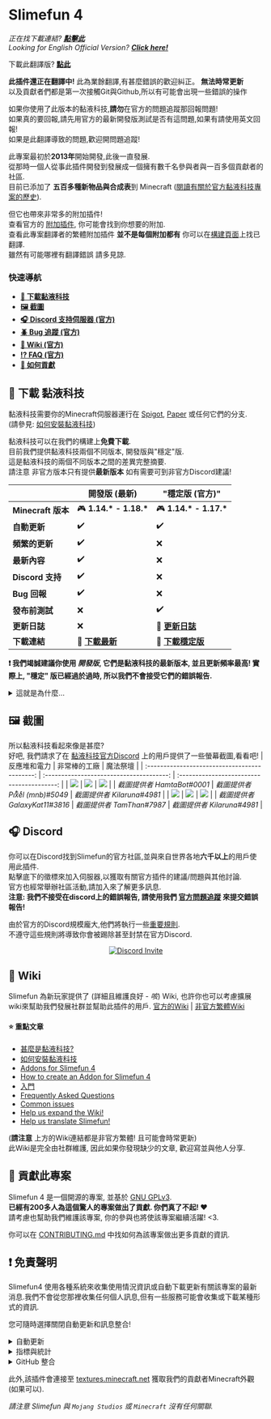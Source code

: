 # Slimefun 4
*正在找下載連結? [**點擊此**](https://github.com/xMikux/Slimefun4/blob/master/README.md#floppy_disk-下載-黏液科技)* <br>
*Looking for English Official Version? [**Click here!**](https://github.com/Slimefun/Slimefun4)*

下載此翻譯版? [**點此**](https://xmikux.github.io/builds/xMikux/Slimefun4/master/)

**此插件還正在翻譯中!**
此為業餘翻譯,有甚麼錯誤的歡迎糾正。 **無法時常更新** <br>
以及貢獻者們都是第一次接觸Git與Github,所以有可能會出現一些錯誤的操作 <br>

如果你使用了此版本的黏液科技,**請勿**在官方的問題追蹤那回報問題! <br>
如果真的要回報,請先用官方的最新開發版測試是否有這問題,如果有請使用英文回報! <br>
如果是此翻譯導致的問題,歡迎開問題追蹤!

此專案最初於**2013年**開始開發,此後一直發展.<br>
從那時一個人從事此插件開發到發展成一個擁有數千名參與者與一百多個貢獻者的社區.<br>
目前已添加了 **五百多種新物品與合成表**到 Minecraft ([閱讀有關於官方黏液科技專案的歷史](https://github.com/xMikux/Slimefun4/wiki/Slimefun-in-a-nutshell)).

但它也帶來非常多的附加插件!<br>
查看官方的 [附加插件](https://github.com/Slimefun/Slimefun4/wiki/Addons), 你可能會找到你想要的附加. <br>
查看此專案翻譯者的繁體附加插件 **並不是每個附加都有** 你可以在[構建頁面](https://xmikux.github.io/builds/)上找已翻譯.<br>
雖然有可能哪裡有翻譯錯誤 請多見諒.

### 快速導航
* **[:floppy_disk: 下載黏液科技](#floppy_disk-下載-黏液科技)**
* **[:framed_picture: 截圖](#framed_picture-截圖)**
* **[:headphones: Discord 支持伺服器 (官方)](#headphones-discord)**
* **[:beetle: Bug 追蹤 (官方)](https://github.com/Slimefun/Slimefun4/issues)**
* **[:open_book: Wiki (官方)](https://github.com/Slimefun/Slimefun4/wiki)**
* **[:interrobang: FAQ (官方)](https://github.com/xMikux/Slimefun4/wiki/FAQ)**
* **[:handshake: 如何貢獻](https://github.com/Slimefun/Slimefun4/blob/master/CONTRIBUTING.md)**

## :floppy_disk: 下載 黏液科技
黏液科技需要你的Minecraft伺服器運行在 [Spigot](https://spigotmc.org/), [Paper](https://papermc.io/) 或任何它們的分支.<br>
(請參見: [如何安裝黏液科技](https://github.com/xMikux/Slimefun4/wiki/Installing-Slimefun))

黏液科技可以在我們的構建上**免費下載**.<br>
目前我們提供黏液科技兩個不同版本, 開發版與"穩定"版.<br>
這是黏液科技的兩個不同版本之間的差異完整摘要. <br>
請注意 非官方版本只有提供**最新版本** 如有需要可到非官方Discord建議!

| | 開發版 (最新) | "穩定版 (官方)" |
| ------------------ | -------- | -------- |
| **Minecraft 版本** | :video_game: **1.14.\* - 1.18.\*** | :video_game: **1.14.\* - 1.17.\*** |
| **自動更新** | :heavy_check_mark: | :heavy_check_mark: |
| **頻繁的更新** | :heavy_check_mark: | :x: |
| **最新內容** | :heavy_check_mark: | :x: |
| **Discord 支持** | :heavy_check_mark: | :x: |
| **Bug 回報** | :heavy_check_mark: | :x: |
| **發布前測試** | :x: | :heavy_check_mark: |
| **更新日誌** | :x: | :memo: **[更新日誌](https://github.com/Slimefun/Slimefun4/blob/master/CHANGELOG.md)** |
| **下載連結** | :floppy_disk: **[下載最新](https://xmikux.github.io/builds/xMikux/Slimefun4/master)** | :floppy_disk: **[下載穩定版](https://thebusybiscuit.github.io/builds/TheBusyBiscuit/Slimefun4/stable/)** |

**:exclamation: 我們竭誠建議你使用 _開發版_, 它們是黏液科技的最新版本, 並且更新頻率最高! 實際上, "穩定" 版已經過於過時, 所以我們不會接受它們的錯誤報告.**
<details>
  <summary>這就是為什麼...</summary>

"穩定版"不會收到頻繁的更新或快速的補丁. 隨著時間流逝, 錯誤已得到修復, 但要使這些修復進入"穩定版"需要花費一些時間. 我們也不會接受任何審核來自"穩定版"的錯誤報告. 實際上它們只是舊的開發版本, 看起來運行良好並且沒有任何__重大__問題.

**:question: 為甚麼要使用"穩定版"?**<br>
儘管"穩定版"建構更新時間表很慢, 但肯定比開發版包含更多的錯誤. 你可以確定的是它們不會包含__破壞遊戲__的問題, 但也請放心, 開發版也幾乎不會包含此類問題. 但是如果你的伺服器很大程度依賴於黏液科技的版本, 而該版本並不會進行太多更改/更新, 那麼選擇 "穩定" 分支就行了. 但開發版將會帶給你最佳體驗, 無論是新功能或錯誤修正.

**:question: 那麼這些"穩定版"構建到底是為了甚麼? 為甚麼要用引號將它們括起來?**<br>
"穩定版"構建實際上就只是個過時的開發版本, 似乎運作正常, 沒有任何 __重大__問題. 但它們遠非沒有錯誤, 因此實際上稱它們是穩定的是虛偽的. 但是, 只有當足夠多人使用開發版並報告遇到的任何錯誤時, 這些版本才能真正的保持"穩定". 否則, 潛在的問題可能被忽視, 並溜進 "穩定版" 構建裡. 同樣, 我們真的建議你選擇開發版. 但是由於一些人真的想要"穩定"的構建, 現在也是個選項.
</details>

## :framed_picture: 截圖
所以黏液科技看起來像是甚麼?<br>
好吧, 我們請求了在 [黏液科技官方Discord](#discord) 上的用戶提供了一些螢幕截圖,看看吧!
|                 反應堆和電力                  |            非常棒的工廠             |          魔法祭壇           |
| :-------------------------------------------: | :--------------------------------------: | :----------------------------------------: |
| ![](https://raw.githubusercontent.com/Slimefun/Slimefun-Wiki/master/images/showcase1.png) | ![](https://raw.githubusercontent.com/Slimefun/Slimefun-Wiki/master/images/showcase6.png) | ![](https://raw.githubusercontent.com/Slimefun/Slimefun-Wiki/master/images/showcase5.png) |
| *截圖提供者 HamtaBot#0001* | *截圖提供者 Piͭxͪeͤl (mnb)#5049* | *截圖提供者 Kilaruna#4981* |
| ![](https://raw.githubusercontent.com/Slimefun/Slimefun-Wiki/master/images/showcase4.png) | ![](https://raw.githubusercontent.com/Slimefun/Slimefun-Wiki/master/images/showcase3.png) | ![](https://raw.githubusercontent.com/Slimefun/Slimefun-Wiki/master/images/showcase2.png) |
| *截圖提供者 GalaxyKat11#3816* | *截圖提供者 TamThan#7987* | *截圖提供者 Kilaruna#4981* |

## :headphones: Discord
你可以在Discord找到Slimefun的官方社區,並與來自世界各地**六千以上**的用戶使用此插件.<br>
點擊底下的徵標來加入伺服器,以獲取有關官方插件的建議/問題與其他討論.<br>
官方也經常舉辦社區活動,請加入來了解更多訊息.<br>
**注意: 我們不接受在discord上的錯誤報告, 請使用我們 [官方問題追蹤](https://github.com/Slimefun/Slimefun4/issues) 來提交錯誤報告!**

由於官方的Discord規模龐大,他們將執行一些[重要規則](https://github.com/Slimefun/Slimefun4/wiki/Discord-Rules).<br>
不遵守這些規則將導致你會被踢除甚至封禁在官方Discord.

<p align="center">
  <a href="https://discord.gg/slimefun">
    <img src="https://discordapp.com/api/guilds/565557184348422174/widget.png?style=banner3" alt="Discord Invite"/>
  </a>
</p>

## :open_book: Wiki
Slimefun 為新玩家提供了 (詳細且維護良好 - *咳*) Wiki,
也許你也可以考慮擴展wiki來幫助我們發展社群並幫助此插件的用戶.
[官方的Wiki](https://github.com/Slimefun/Slimefun4/wiki) | [非官方繁體Wiki](https://github.com/xMikux/Slimefun4/wiki)

#### :star: 重點文章
* [甚麼是黏液科技?](https://github.com/xMikux/Slimefun4/wiki/Slimefun-in-a-nutshell)
* [如何安裝黏液科技](https://github.com/xMikux/Slimefun4/wiki/Installing-Slimefun)
* [Addons for Slimefun 4](https://github.com/xMikux/Slimefun4/wiki/Addons)
* [How to create an Addon for Slimefun 4](https://github.com/xMikux/Slimefun4/wiki/Developer-Guide)
* [入門](https://github.com/xMikux/Slimefun4/wiki/Getting-Started)
* [Frequently Asked Questions](https://github.com/xMikux/Slimefun4/wiki/FAQ)
* [Common issues](https://github.com/xMikux/Slimefun4/wiki/Common-Issues)
* [Help us expand the Wiki!](https://github.com/xMikux/Slimefun4/wiki/Expanding-the-Wiki)
* [Help us translate Slimefun!](https://github.com/xMikux/Slimefun4/wiki/Translating-Slimefun)

(**請注意** 上方的Wiki連結都是非官方繁體! 且可能會時常更新) <br>
此Wiki是完全由社群維護, 因此如果你發現缺少的文章, 歡迎寫並與他人分享.

## :handshake: 貢獻此專案
Slimefun 4 是一個開源的專案, 並基於 [GNU GPLv3](https://github.com/Slimefun/Slimefun4/blob/master/LICENSE).<br>
**已經有200多人為這個驚人的專案做出了貢獻. 你們真了不起! :heart:**<br>
請考慮也幫助我們維護該專案, 你的參與也將使該專案繼續活躍! <3.

你可以在 [CONTRIBUTING.md](https://github.com/Slimefun/Slimefun4/blob/master/CONTRIBUTING.md) 中找如何為該專案做出更多貢獻的資訊.

## :exclamation: 免責聲明
Slimefun4 使用各種系統來收集使用情況資訊或自動下載更新有關該專案的最新消息.我們不會從您那裡收集任何個人訊息,但有一些服務可能會收集或下載某種形式的資訊. <br>

您可隨時選擇關閉自動更新和訊息整合!

<details>
  <summary>自動更新</summary>

黏液科技使用連接至非官方構建頁面 https://xmikux.github.io/builds/ 來檢查與下載更新. <br>
此設定在默認狀態下是開啟的, 你可以在 `/plugins/Slimefun/config.yml` 內關閉. <br>
**目前尚未將自動更新功能放入非官方版中!**
</details>

<details>
  <summary>指標與統計</summary>
  
Slimefun4 使用[bStats](https://bstats.org/plugin/bukkit/Slimefun/4574)來收集關此插件的匿名訊息.<br>
這僅出於統計目的,因為我們對伺服器/玩家如何使用此插件感到興趣.<br>
所有可用數據都是匿名和匯總,我們絕對不會看到單個伺服器訊息或玩家訊息.<br>
所有收集的均可公開訪問: https://bstats.org/plugin/bukkit/Slimefun/4574

您可以在此位置關閉統計 `/plugins/bStats/config.yml`.<br>
更多訊息請查看 [bStats' 隱私政策](https://bstats.org/privacy-policy)

安裝此插件時,會自動下載我們的[bStats 模塊](https://github.com/Slimefun/MetricsModule),該模塊將用於伺服器自動更新,與主插件無關.這樣,在出現嚴重性能問題的情況下,即時數據和對影響性能的洞察可能至關重要,我們可以自動向bStats模塊推出更新.
這些更新可以關閉在於 `/plugins/Slimefun/config.yml`.要關閉整個指標收集,請參見上面的段落

</details>

<details>
  <summary>GitHub 整合</summary>
  
最後, Slimefun4 連接至 https://api.github.com/ 以收集有關此開源專案的資訊.<br>
沒有任何有關於您或您的Minecraft伺服器訊息會發送到GitHub.

此訊息包括 (但不限於)
* 貢獻者列表,它們的用戶名稱與個人資料連結(來自儲存庫 `Slimefun/Slimefun4`, `Slimefun/Slimefun-Wiki` 和 `Slimefun/Resourcepack`)
* 此儲存庫中的未解決問題數量
* 此處存庫中帶處力的拉取請求數量
* 此儲存庫中的星星數
* 此儲存庫的分叉數量
* 此儲存庫中的代碼字節數
* 對該儲存庫的最後一次提交日期
</details>

此外,該插件會連接至 [textures.minecraft.net](https://www.minecraft.net/en-us) 獲取我們的貢獻者Minecraft外觀(如果可以).<br>

*請注意 Slimefun 與 `Mojang Studios` 或 `Minecraft` 沒有任何關聯.*
